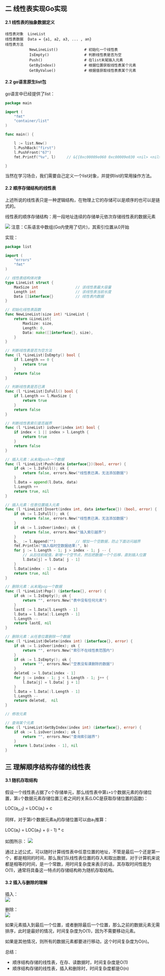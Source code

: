 ## 二 线性表实现Go实现 

#### 2.1 线性表的抽象数据定义

```
线性表对象  LineList
线性表数据  Data = {a1, a2, a3, ... , an}
线性表方法    
           NewLineList()            # 初始化一个线性表
           IsEmpty()            	# 判断线性表是否为空
           Push()               	# 在list末尾插入元素
           GetByIndex()  			# 根据位置获取线性表某个元素
           GetByValue()  			# 根据值获取线性表表某个元素
```

#### 2.2 go语言原生list包

go语言中已经提供了list：
```go
package main

import (
	"fmt"
	"container/list"
)

func main() {

	l := list.New()
	l.PushBack("first")
	l.PushFront("67")
	fmt.Printf("%v", l)		// &{{0xc00009e060 0xc00009e030 <nil> <nil>} 2}

}
```

当然在学习场合，我们需要自己定义一个list对象，并提供list的常用操作方法。  

#### 2.2 顺序存储结构的线性表

上述所说的线性表只是一种逻辑结构，在物理上它的存储可以是顺序的也可以是链式的。  

线性表的顺序存储结构：用一段地址连续的存储单元依次存储线性表的数据元素    

![](../images/Algorithm/line-2.png)
注意：C系语言中数组(Go内使用了切片)，其索引位置从0开始

实现：
```go
package list

import (
	"errors"
	"fmt"
)

// 线性表结构体对象
type LineList struct {
	MaxSize int					// 该线性表最大容量
	Length int					// 该线性表当前长度
	Data []interface{}			// 线性表内数据
}

// 初始化线性表函数
func NewLineList(size int) *LineList {
	return &LineList{
		MaxSize: size,
		Length: 0,
		Data: make([]interface{}, size),
	}
}

// 判断线性表是否为空方法
func (l *LineList)IsEmpty() bool {
	if l.Length == 0 {
		return true
	}
	return false
}

// 判断线性表是否已满
func (l *LineList)IsFull() bool {
	if l.Length == l.MaxSize {
		return true
	}
	return false
}

// 判断线性表索引是否越界
func (l *LineList) isOver(index int) bool {
	if index < 1 || index > l.Length {
		return true
	}
	return false
}

// 插入元素：从末尾push一个数据
func (l *LineList)Push(data interface{})(bool, error) {
	if ok := l.IsFull(); ok {
		return false, errors.New("线性表已满，无法添加数据")
	}
	l.Data = append(l.Data, data)
	l.Length ++
	return true, nil
}

// 插入元素：任意位置插入元素
func (l *LineList)Insert(index int, data interface{}) (bool, error) {
	if ok := l.IsFull(); ok {
		return false, errors.New("线性表已满，无法添加数据")
	}
	if ok := l.isOver(index); ok {
		return false, errors.New("插入索引越界")
	}
	b,_ := l.Append("")			// 增加一个空数据，防止下面访问越界
	fmt.Println("插入临时空数据结果:", b)
	for j := l.Length - 1; j > index - 1; j -- {
		// 从后往前赋值，新增一个空节点，然后把数据一个个后移，直到插入位置
		l.Data[j] = l.Data[ j - 1]
	}
	l.Data[index - 1] = data
	return true, nil
}

// 删除元素：从末尾pop一个数据
func (l *LineList)Pop() (interface{}, error) {
	if ok := l.IsEmpty(); ok {
		return "", errors.New("表中没有任何元素")
	}
	lastE := l.Data[l.Length - 1]
	l.Data = l.Data[:l.Length - 1]
	l.Length --
	return lastE, nil
}

// 删除元素：从任意位置删除一个数据
func (l *LineList)Delete(index int) (interface{}, error) {
	if ok := l.isOver(index); ok {
		return "", errors.New("索引不在线性表范围内")
	}
	if ok := l.IsEmpty(); ok {
		return "", errors.New("空表没有课删除的数据")
	}
	deleteE := l.Data[index - 1]
	for j := index - 1; j < l.Length - 1; j++ {
		l.Data[j] = l.Data[ j + 1]
	}
	l.Data = l.Data[:l.Length - 1]
	l.Length --
	return deleteE,  nil
}

// 修改元素

// 查询某个元素
func (l *LineList)GetByIndex(index int) (interface{}, error) {
	if ok := l.isOver(index); ok {
		return "", errors.New("查询索引越界")
	}
	return l.Data[index - 1], nil
}
```

## 三 理解顺序结构存储的线性表 

#### 3.1 随机存取结构

假设一个线性表占据了c个存储单元，那么线性表中第`i+1`个数据元素的存储位置，第`i`个数据元素存储位置三者之间的关系(LOC是获取存储位置的函数)：  

LOC(a<sub>i+1</sub>) = LOC(a<sub>i</sub>) + c  

同样，对于第i个数据元素a<sub>i</sub>的存储位置可以由a<sub>1</sub>推算：  

LOC(a<sub>i</sub>) = LOC(a<sub>1</sub>) + (i - 1) * c   

如图所示：
![](../images/Algorithm/line-3.png)  

通过上述公式，可以随时计算线性表中任意位置的地址，不管是最后一个还是第一个，都是相同的时间，那么我们队线性表位置的存入和取出数据，对于计算机来说都是相等的时间，是一个常数，用时间复杂度来表示的话，其存取时间性能为O(1)，通常将具备这一特点的存储结构称为随机存取结构。  


#### 3.2 插入与删除的理解 

插入：  
![](../images/Algorithm/line-4.png)   

删除：  
![](../images/Algorithm/line-5.png)   

如果元素插入到最后一个位置，或者删除最后一个位置，那么之前的数据元素无需排序，此时是最好的情况，时间复杂度为O(1)，因为不需要移动元素。  

如果是其他情况，则所有的数据元素都要进行移动，这个时间复杂度为O(n)。  

总结：
- 顺序结构存储的线性表，在存、读数据时，时间复杂度是O(1)
- 顺序结构存储的线性表，插入和删除时，时间复杂度都是O(n)